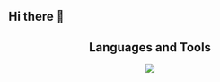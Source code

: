## Hi there 👋
 <H2 align="center">Languages and Tools</H2> 
<p align="center">
  <a align="center" href="https://skillicons.dev">
    <img src="https://skillicons.dev/icons?i=html,css,twill css,javascript,typescript,react,nextjs,nodejs,mysql,mongodb" />
  </a>
</p>

